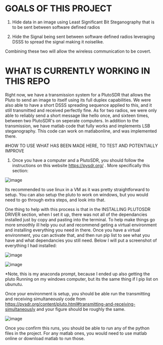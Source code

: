 # GOALS OF THIS PROJECT
1. Hide data in an image using Least Significant Bit Steganography that is to be sent between software defined radios

2. Hide the Signal being sent between software defined radios leveraging DSSS to spread the signal making it noiselike.

Combining these two will allow the wireless communication to be covert.

# WHAT IS CURRENTLY WORKING IN THIS REPO

Right now, we have a transmission system for a PlutoSDR that allows the Pluto to send an image to itself using its full duplex capabilities. We were also able to have a short DSSS spreading sequence applied to this, and it still transmitted and received perfectly fine. As for two radios, we were only able to reliably send a short message like hello once, and sixteen times, between two PlutoSDR's on seperate computers. In addition to the transmission, we have matlab code that fully works and implements LSB steganography. This code can work on matlabonline, and was implemented there.

#HOW TO USE WHAT HAS BEEN MADE HERE, TO TEST AND POTENTIALLY IMPROVE
1. Once you have a computer and a PlutoSDR, you should follow the instructions on this website https://pysdr.org/ . More specifically this section:

![image](https://github.com/user-attachments/assets/801ab391-ec2b-4bcb-83fc-353dfd64d965)

Its recommended to use linux in a VM as it was pretty straightforward to setup. You can also setup the pluto to work on windows, but you would need to go through extra steps, and look into that.

One thing to help with this process is that in the INSTALLING PLUTOSDR DRIVER section, when I set it up, there was not all of the dependancies installed just by copy and pasting into the terminal. To help make things go more smoothly ill help you out and recommend geting a virtual environment and installing everything you need in there. Once you have a virtual environment, you can activate that, and then run pip list to see what you have and what dependancies you still need. Below I will put a screenshot of everything I had installed:

![image](https://github.com/user-attachments/assets/664d873b-4244-4345-910f-cf65f99c915d)

![image](https://github.com/user-attachments/assets/ee0209bb-df3e-4101-b6c9-d210bce20d73)

*Note, this is my anaconda prompt, because I ended up also getting the pluto Running on my windows computer, but its the same thing if I pip list on ubunutu.


Once your environment is setup, you should be able run the transmitting and receiving simultaneously code from https://pysdr.org/content/pluto.html#transmitting-and-receiving-simultaneously and your figure should be roughly the same.

![image](https://github.com/user-attachments/assets/f36cc663-208c-4176-9e16-6214c6be0bb0)

Once you confirm this runs, you should be able to run any of the python files in the project. For any matlab ones, you would need to use matlab online or download matlab to run those.
